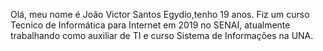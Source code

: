 Olá, meu nome é João Victor Santos Egydio,tenho 19 anos. 
Fiz um curso Tecnico de Informática para Internet em 2019 no SENAI, atualmente trabalhando como auxiliar de TI e curso Sistema de Informações na UNA.

<!---
Egydiio/Egydiio is a ✨ special ✨ repository because its `README.md` (this file) appears on your GitHub profile.
You can click the Preview link to take a look at your changes.
--->
